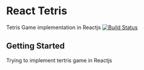 # React Tetris

Tetris Game implementation in Reactjs
[![Build Status](https://travis-ci.org/gautamnaik1994/React-Tetris.svg?branch=master)](https://travis-ci.org/gautamnaik1994/React-Tetris)
## Getting Started

Trying to implement tertris game in Reactjs
